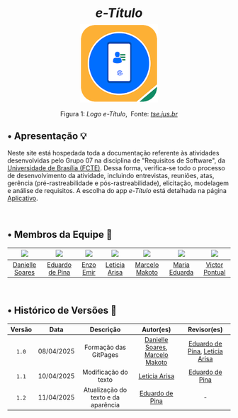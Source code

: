 <div align="center">
  <h1 style="text-align: center; margin-bottom: 8px;"><b><i> e-Título</i></b></h1>
</div>
<div style="text-align: center">
<img src="assets/etitulo_logo.png" style=" max-width: 35%;">
</div>
<div align="center">
<p style="text-align: center;">
  Figura 1:<i> Logo e-Título</i>,&nbsp Fonte: <i><a href="https://www.tse.jus.br/servicos-eleitorais/servicos/aplicativo-e-titulo ">tse.jus.br </a></i>
</p>
</div>


## • Apresentação 💡

Neste site está hospedada toda a documentação referente às atividades desenvolvidas pelo Grupo 07 na disciplina de "Requisitos de Software", da [Universidade de Brasília (FCTE)](https://fcte.unb.br). Dessa forma,  verifica-se todo o processo de desenvolvimento da atividade, incluindo entrevistas, reuniões, atas, gerência (pré-rastreabilidade e pós-rastreabilidade), elicitação, modelagem e análise de requisitos. A escolha do app *e-Título* está detalhada na página [Aplicativo](/Planejamento/Aplicativo).

<br>

## • Membros da Equipe 👥

| [![](https://avatars.githubusercontent.com/danielle-soaress)](https://github.com/danielle-soaress) | [![](https://avatars.githubusercontent.com/eduardodpms)](https://github.com/eduardodpms) | [![](https://avatars.githubusercontent.com/EnzoEmir)](https://github.com/EnzoEmir) | [![](https://avatars.githubusercontent.com/Leticia-Arisa-K-Higa)](https://github.com/Leticia-Arisa-K-Higa) | [![](https://avatars.githubusercontent.com/MM4k)](https://github.com/MM4k) | [![](https://avatars.githubusercontent.com/dudaa28)](https://github.com/dudaa28) | [![](https://avatars.githubusercontent.com/VictorPontual)](https://github.com/VictorPontual) |
|:-------------------------------------------------------------:|:-----------------------------------------------------------:|:-----------------------------------------------------------:|:-----------------------------------------------------------:|:-----------------------------------------------------------:|:-----------------------------------------------------------:|:-----------------------------------------------------------:|
| [Danielle Soares](https://github.com/danielle-soaress) | [Eduardo de Pina](https://github.com/eduardodpms) | [Enzo Emir](https://github.com/EnzoEmir) | [Leticia Arisa](https://github.com/Leticia-Arisa-K-Higa) | [Marcelo Makoto](https://github.com/MM4k) | [Maria Eduarda](https://github.com/dudaa28) | [Victor Pontual](https://github.com/VictorPontual) |

<br>

## • Histórico de Versões 📅

| Versão | Data | Descrição | Autor(es) |  Revisor(es)  |
| :------: | :-------------: | :----------------------------------: | :-------------: | :-------------: |
| `1.0` | 08/04/2025 | Formação das GitPages | [Danielle Soares](https://github.com/danielle-soaress), [Marcelo Makoto](https://github.com/MM4k) | [Eduardo de Pina](https://github.com/eduardodpms), [Leticia Arisa](https://github.com/Leticia-Arisa-K-Higa) |
| `1.1`  |  10/04/2025 | Modificação do texto | [Leticia Arisa](https://github.com/Leticia-Arisa-K-Higa) | [Eduardo de Pina](https://github.com/eduardodpms) |
| `1.2`  |  11/04/2025 | Atualização do texto e da aparência | [Eduardo de Pina](https://github.com/eduardodpms) | - |